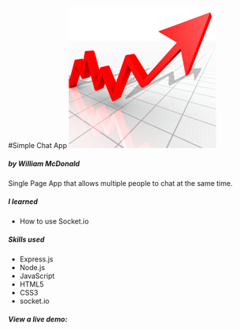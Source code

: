 #Simple Chat App
![alt stocks](https://github.com/ginoskotheon/stockapp/blob/master/public/assets/stocks.png)
##### by William McDonald

Single Page App that allows multiple people to chat at the same time.

##### I learned

 - How to use Socket.io


##### Skills used

 - Express.js
 - Node.js
 - JavaScript
 - HTML5
 - CSS3
 - socket.io


##### View a live demo:
